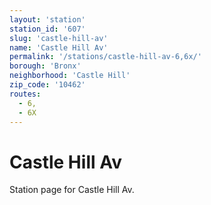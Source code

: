 ```yaml
---
layout: 'station'
station_id: '607'
slug: 'castle-hill-av'
name: 'Castle Hill Av'
permalink: '/stations/castle-hill-av-6,6x/'
borough: 'Bronx'
neighborhood: 'Castle Hill'
zip_code: '10462'
routes:
  - 6,
  - 6X
---
```

# Castle Hill Av

Station page for Castle Hill Av.
